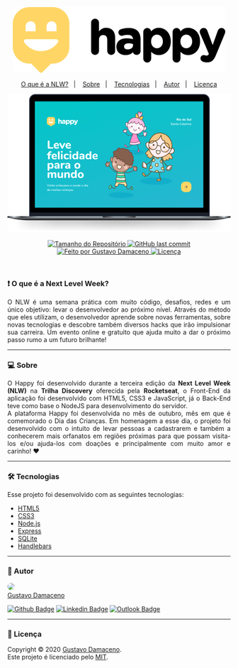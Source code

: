 <p align="center">
 <img src="./assets/happy.svg" title="Happy" alt="Happy">
</p>

<p align="center">
 <a href="#whatis">O que é a NLW?</a>&nbsp;&nbsp;&nbsp;|&nbsp;&nbsp;&nbsp;
 <a href="#about">Sobre</a>&nbsp;&nbsp;&nbsp;|&nbsp;&nbsp;&nbsp;
 <a href="#technologies">Tecnologias</a>&nbsp;&nbsp;&nbsp;|&nbsp;&nbsp;&nbsp;
 <a href="#author">Autor</a>&nbsp;&nbsp;&nbsp;|&nbsp;&nbsp;&nbsp;
 <a href="#license">Licença</a>
</p>

<p align="center">
 <img src="./assets/happylayout.png" title="Happy" alt="Happy">
</p>

<p align="center">
 <a href="https://github.com/gustavoddainezi/happy">
  <img alt="Tamanho do Repositório" src="https://img.shields.io/github/repo-size/gustavoddainezi/happy?style=for-the-badge&color=15D6D6">
 </a>
 <a href="https://github.com/gustavoddainezi/happy">
  <img alt="GitHub last commit" src="https://img.shields.io/github/last-commit/gustavoddainezi/happy?style=for-the-badge&color=15D6D6">
 </a>
 <a href="https://github.com/gustavoddainezi">
  <img alt="Feito por Gustavo Damaceno" src="https://img.shields.io/badge/feito%20por-Gustavo Damaceno-%15B6D6?style=for-the-badge&color=15D6D6">
 </a>
 <a href="https://github.com/gustavoddainezi/happy/blob/master/LICENSE">
  <img alt="Licença" src="https://img.shields.io/github/license/gustavoddainezi/happy?style=for-the-badge&color=15D6D6"/>
 </a>
<p>

<br/>

### ❗ O que é a Next Level Week? <a name = "whatis"></a>

<p align="justify">
 O NLW é uma semana prática com muito código, desafios, redes e um único objetivo: levar o desenvolvedor ao próximo nível. Através do método que eles utilizam, o desenvolvedor aprende sobre novas ferramentas, sobre novas tecnologias e descobre também diversos hacks que irão impulsionar sua carreira. Um evento online e gratuito que ajuda muito a dar o próximo passo rumo a um futuro brilhante!
</p>

---

### 💻 Sobre <a name = "about"></a>

<p align="justify">
 O Happy foi desenvolvido durante a terceira edição da <strong>Next Level Week (NLW)</strong> na <strong>Trilha Discovery</strong> oferecida pela <strong>Rocketseat</strong>, o Front-End da aplicação foi desenvolvido com HTML5, CSS3 e JavaScript, já o Back-End teve como base o NodeJS para desenvolvimento do servidor. <br/> A plataforma Happy foi desenvolvida no mês de outubro, mês em que é comemorado o Dia das Crianças. Em homenagem a esse dia, o projeto foi desenvolvido com o intuito de levar pessoas a cadastrarem e também a conhecerem mais orfanatos em regiões próximas para que possam visita-los e/ou ajuda-los com doações e principalmente com muito amor e carinho! ❤
</p>

---

### 🛠 Tecnologias <a name = "technologies"></a>
Esse projeto foi desenvolvido com as seguintes tecnologias:

- [HTML5](https://developer.mozilla.org/pt-BR/docs/Web/HTML/HTML5)
- [CSS3](https://developer.mozilla.org/pt-BR/docs/Archive/CSS3)
- [Node.js](https://nodejs.org/en/)
- [Express](https://expressjs.com/pt-br/)
- [SQLite](https://www.sqlite.org/index.html)
- [Handlebars](https://handlebarsjs.com/)

---

### 🦸 Autor <a name = "author"></a>

<a href="https://www.linkedin.com/in/gustavo-damaceno/">
 <img style="border-radius: 50%;" src="https://avatars1.githubusercontent.com/u/38168305?s=400&u=8771c7a335f88317a15bfe3b243c934121ba6862&v=4" width="100px;"/>
 <br />
</a> <a href="https://www.linkedin.com/in/gustavo-damaceno/" title="Gustavo Damaceno">Gustavo Damaceno</a>
 <br />

[![Github Badge](https://img.shields.io/badge/-Github-000?style=flat-square&logo=Github&logoColor=white&link=https://github.com/Gustavo-Damaceno)](https://github.com/Gustavo-Damaceno)
[![Linkedin Badge](https://img.shields.io/badge/-LinkedIn-blue?style=flat-square&logo=Linkedin&logoColor=white&link=https://www.linkedin.com/in/gustavo-damaceno/)](https://www.linkedin.com/in/gustavo-damaceno/)
[![Outlook Badge](https://img.shields.io/badge/gustavo.dam.dai@gmail.com-gray?style=flat&logo=microsoft-outlook&logoColor=white&link=mailto:gustavo.dam.dai@gmail.com)](mailto:gustavo.dam.dai@gmail.com)

---

### 📝 Licença <a name = "license"></a>

Copyright © 2020 [Gustavo Damaceno](https://github.com/Gustavo-Damaceno).<br/>
Este projeto é licenciado pelo [MIT](./LICENSE).
